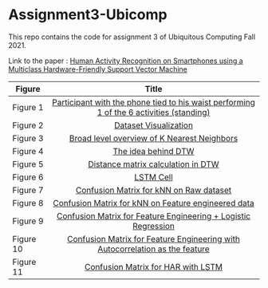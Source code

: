 # Assignment3-Ubicomp
This repo contains the code for assignment 3 of Ubiquitous Computing Fall 2021.

Link to the paper : [Human Activity Recognition on Smartphones using a Multiclass Hardware-Friendly Support Vector Machine](https://upcommons.upc.edu/bitstream/handle/2117/101769/IWAAL2012.pdf) 

| Figure              |      Title        
| -------------       |:-------------:
| Figure 1            | [Participant with the phone tied to his waist performing 1 of the 6 activities (standing) ](/Figures/Participant.png) 
| Figure 2            | [Dataset Visualization](/Figures/Visualization.png)     
| Figure 3            | [Broad level overview of K Nearest Neighbors](/Figures/kNN_visualization.png)
| Figure 4            | [The idea behind DTW](/Figures/kNN_idea.png)
| Figure 5            | [Distance matrix calculation in DTW](/Figures/DTW.png)
| Figure 6            | [LSTM Cell](/Figures/LSTM_Cell.png)
| Figure 7            | [Confusion Matrix for kNN on Raw dataset](/Figures/CM_kNN_Raw.png)
| Figure 8            | [Confusion Matrix for kNN on Feature engineered data](/Figures/CM_kNN_FE.png)
| Figure 9            | [Confusion Matrix for Feature Engineering + Logistic Regression](/Figures/CM_LR.png)
| Figure 10            | [Confusion Matrix for Feature Engineering with Autocorrelation as the feature](/Figures/CM_Autocorrelation.png)
| Figure 11            | [Confusion Matrix for HAR with LSTM](/Figures/CM_LSTM.png)


